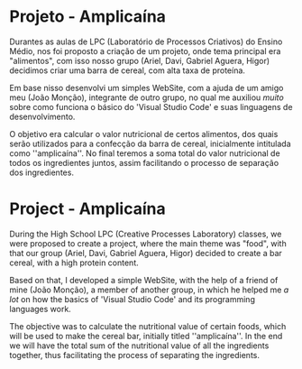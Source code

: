 # Projeto - Amplicaína
Durantes as aulas de LPC (Laboratório de Processos Criativos) do Ensino Médio, nos foi proposto a criação de um projeto, onde tema principal era "alimentos", com isso nosso grupo (Ariel, Davi, Gabriel Aguera, Higor) decidimos criar uma barra de cereal, com alta taxa de proteína.

Em base nisso desenvolvi um simples WebSite, com a ajuda de um amigo meu (João Monção), integrante de outro grupo, no qual me auxiliou *muito* sobre como funciona o básico do 'Visual Studio Code' e suas linguagens de desenvolvimento.

O objetivo era calcular o valor nutricional de certos alimentos, dos quais serão utilizados para a confecção da barra de cereal, inicialmente intitulada como ''amplicaína''. 
No final teremos a soma total do valor nutricional de todos os ingredientes juntos, assim facilitando o processo de separação dos ingredientes.


# Project - Amplicaína 
During the High School LPC (Creative Processes Laboratory) classes, we were proposed to create a project, where the main theme was "food", with that our group (Ariel, Davi, Gabriel Aguera, Higor) decided to create a bar cereal, with a high protein content.

Based on that, I developed a simple WebSite, with the help of a friend of mine (João Monção), a member of another group, in which he helped me *a lot* on how the basics of 'Visual Studio Code' and its programming languages work.

The objective was to calculate the nutritional value of certain foods, which will be used to make the cereal bar, initially titled ''amplicaína''.
In the end we will have the total sum of the nutritional value of all the ingredients together, thus facilitating the process of separating the ingredients.
